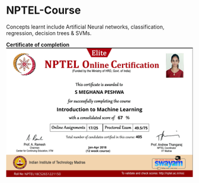 # NPTEL-Course
Concepts learnt include Artificial Neural networks, classification, regression, decision trees & SVMs.

**Certificate of completion**
![Certificate](https://github.com/Meghana212/NPTEL-Course/blob/master/certificate1.jpg)
